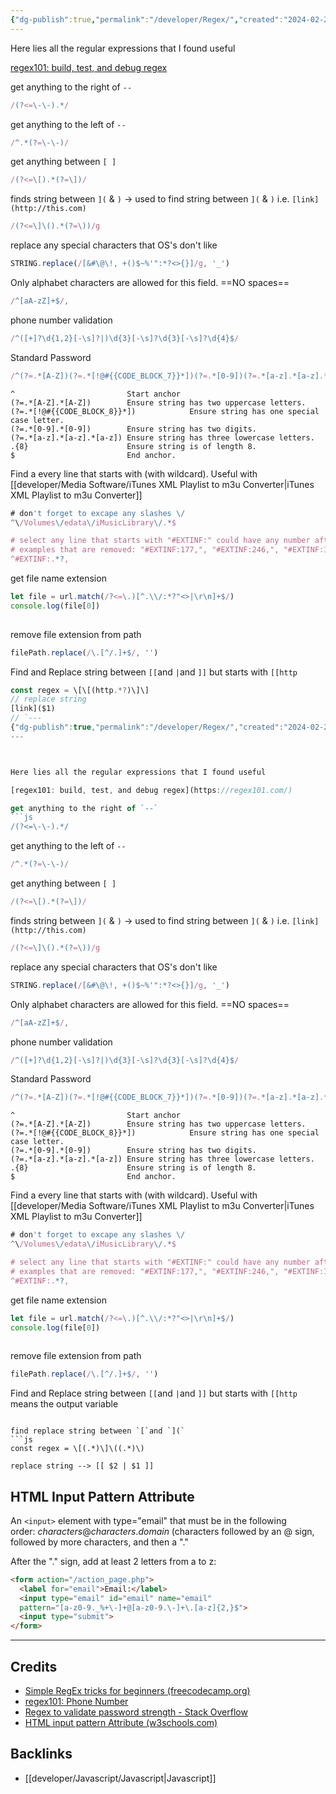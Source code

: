 ```yaml
---
{"dg-publish":true,"permalink":"/developer/Regex/","created":"2024-02-29T22:19:55.735-06:00","updated":"2024-03-01T00:21:37.000-06:00"}
---
```




Here lies all the regular expressions that I found useful

[regex101: build, test, and debug regex](https://regex101.com/)

get anything to the right of `--`
```js
/(?<=\-\-).*/
```

get anything to the left of  `--`
```js
/^.*(?=\-\-)/
``` 

get anything between `[ ]`
```js
/(?<=\[).*(?=\])/
```

finds string between `](` & `)` →  used to find string between `](` & `)` i.e. `[link](http://this.com)` 
```js
/(?<=\]\().*(?=\))/g
```

replace any special characters that OS's don't like
```js
STRING.replace(/[&#\@\!, +()$~%'":*?<>{}]/g, '_')
```

Only alphabet characters are allowed for this field. ==NO spaces==
```js
/^[aA-zZ]+$/, 
```

phone number validation
```js
/^([+]?\d{1,2}[-\s]?|)\d{3}[-\s]?\d{3}[-\s]?\d{4}$/
```

Standard Password
```js
/^(?=.*[A-Z])(?=.*[!@#{{CODE_BLOCK_7}}*])(?=.*[0-9])(?=.*[a-z].*[a-z].*[a-z]).{8,40}$/
```

```
^                         Start anchor
(?=.*[A-Z].*[A-Z])        Ensure string has two uppercase letters.
(?=.*[!@#{{CODE_BLOCK_8}}*])            Ensure string has one special case letter.
(?=.*[0-9].*[0-9])        Ensure string has two digits.
(?=.*[a-z].*[a-z].*[a-z]) Ensure string has three lowercase letters.
.{8}                      Ensure string is of length 8.
$                         End anchor.
```

Find a every line that starts with (with wildcard). Useful with [[developer/Media Software/iTunes XML Playlist to m3u Converter\|iTunes XML Playlist to m3u Converter]]
```js
# don't forget to excape any slashes \/
^\/Volumes\/edata\/iMusicLibrary\/.*$

# select any line that starts with "#EXTINF:" could have any number after colon, and ends with comma.
# examples that are removed: "#EXTINF:177,", "#EXTINF:246,", "#EXTINF:192,"
^#EXTINF:.*?,
```

get file name extension
```js
let file = url.match(/?<=\.)[^.\\/:*?"<>|\r\n]+$/)
console.log(file[0])
	
```

remove file extension from path
```js
filePath.replace(/\.[^/.]+$/, '')
```

Find and Replace string between `[[`and `|`and `]]` but starts with `[[http`
```js
const regex = \[\[(http.*?)\]\]
// replace string
[link]($1)
// `---
{"dg-publish":true,"permalink":"/developer/Regex/","created":"2024-02-29T22:19:55.735-06:00","updated":"2024-03-01T00:21:37.000-06:00"}
---



Here lies all the regular expressions that I found useful

[regex101: build, test, and debug regex](https://regex101.com/)

get anything to the right of `--`
```js
/(?<=\-\-).*/
```

get anything to the left of  `--`
```js
/^.*(?=\-\-)/
``` 

get anything between `[ ]`
```js
/(?<=\[).*(?=\])/
```

finds string between `](` & `)` →  used to find string between `](` & `)` i.e. `[link](http://this.com)` 
```js
/(?<=\]\().*(?=\))/g
```

replace any special characters that OS's don't like
```js
STRING.replace(/[&#\@\!, +()$~%'":*?<>{}]/g, '_')
```

Only alphabet characters are allowed for this field. ==NO spaces==
```js
/^[aA-zZ]+$/, 
```

phone number validation
```js
/^([+]?\d{1,2}[-\s]?|)\d{3}[-\s]?\d{3}[-\s]?\d{4}$/
```

Standard Password
```js
/^(?=.*[A-Z])(?=.*[!@#{{CODE_BLOCK_7}}*])(?=.*[0-9])(?=.*[a-z].*[a-z].*[a-z]).{8,40}$/
```

```
^                         Start anchor
(?=.*[A-Z].*[A-Z])        Ensure string has two uppercase letters.
(?=.*[!@#{{CODE_BLOCK_8}}*])            Ensure string has one special case letter.
(?=.*[0-9].*[0-9])        Ensure string has two digits.
(?=.*[a-z].*[a-z].*[a-z]) Ensure string has three lowercase letters.
.{8}                      Ensure string is of length 8.
$                         End anchor.
```

Find a every line that starts with (with wildcard). Useful with [[developer/Media Software/iTunes XML Playlist to m3u Converter|iTunes XML Playlist to m3u Converter]]
```js
# don't forget to excape any slashes \/
^\/Volumes\/edata\/iMusicLibrary\/.*$

# select any line that starts with "#EXTINF:" could have any number after colon, and ends with comma.
# examples that are removed: "#EXTINF:177,", "#EXTINF:246,", "#EXTINF:192,"
^#EXTINF:.*?,
```

get file name extension
```js
let file = url.match(/?<=\.)[^.\\/:*?"<>|\r\n]+$/)
console.log(file[0])
	
```

remove file extension from path
```js
filePath.replace(/\.[^/.]+$/, '')
```

Find and Replace string between `[[`and `|`and `]]` but starts with `[[http`
 means the output variable
```

find replace string between `[`and `](`
```js
const regex = \[(.*)\]\((.*)\)

replace string --> [[ $2 | $1 ]]
```
## HTML Input Pattern Attribute
An `<input>` element with type="email" that must be in the following order: _characters_@_characters_._domain_ (characters followed by an @ sign, followed by more characters, and then a "."

After the "." sign, add at least 2 letters from a to z:

```html
<form action="/action_page.php">  
  <label for="email">Email:</label>  
  <input type="email" id="email" name="email"  
  pattern="[a-z0-9._%+\-]+@[a-z0-9.\-]+\.[a-z]{2,}$">  
  <input type="submit">  
</form>
```
---
## Credits
- [Simple RegEx tricks for beginners (freecodecamp.org)](https://www.freecodecamp.org/news/simple-regex-tricks-for-beginners-3acb3fa257cb/)
- [regex101: Phone Number](https://regex101.com/r/rL2lD5/1)
- [Regex to validate password strength - Stack Overflow](https://stackoverflow.com/questions/5142103/regex-to-validate-password-strength)
- [HTML input pattern Attribute (w3schools.com) ](https://www.w3schools.com/TAGS/att_input_pattern.asp)

## Backlinks
- [[developer/Javascript/Javascript\|Javascript]]